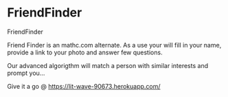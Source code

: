 # FriendFinder
FriendFinder

Friend Finder is an mathc.com alternate. As a use your will fill in your name, provide a link to your photo and answer few questions.

Our advanced algorigthm will match a person with similar interests and prompt you...

Give it a go @ https://lit-wave-90673.herokuapp.com/
